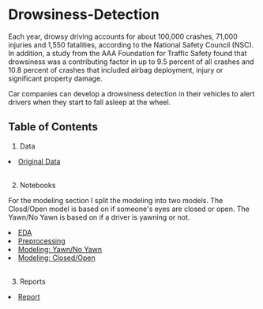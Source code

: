 # Drowsiness-Detection

Each year, drowsy driving accounts for about 100,000 crashes, 71,000 injuries and 1,550 fatalities, according to the National Safety Council (NSC). In addition, a study from the AAA Foundation for Traffic Safety found that drowsiness was a contributing factor in up to 9.5 percent of all crashes and 10.8 percent of crashes that included airbag deployment, injury or significant property damage. 

Car companies can develop a drowsiness detection in their vehicles to alert drivers when they start to fall asleep at the wheel. 


## Table of Contents

1. Data
<li>
  <a target="_blank" href="https://www.kaggle.com/datasets/serenaraju/yawn-eye-dataset-new">Original Data</a>
</li>
<br/>

2. Notebooks

<p>For the modeling section I split the modeling into two models. The Closd/Open model is based on if someone's eyes are closed or open. The Yawn/No Yawn is based on if a driver is yawning or not.</p>

<li>
  <a target="_blank" href="https://colab.research.google.com/drive/1m0rRAEUQk-uQOinsylP1VhAb_nEygt93?usp=share_link">EDA</a>
</li>

<li>
  <a target="_blank" href="https://colab.research.google.com/drive/1LW60xFMregaeZaMWetQ0lYGGvadWcL86?usp=sharing">Preprocessing</a>
</li>

<li>
  <a target="_blank" href="https://drive.google.com/drive/folders/1Wv5ap6o0ctLdbwu7gD53_hoCd1JiRP9I?usp=share_link">Modeling: Yawn/No Yawn</a>
</li>

<li>
  <a target="_blank" href="https://drive.google.com/drive/folders/11PnWShkvGYwmrZkAo3rRnkleSUrDDQvo?usp=share_link">Modeling: Closed/Open</a>
</li>
<br/>

3. Reports
<li>
  <a href="https://github.com/KierraDangerfield/Drowsiness-Detection/blob/main/report/Drowsiness%20Detection%20System%20Report.pdf">Report</a>
</li>